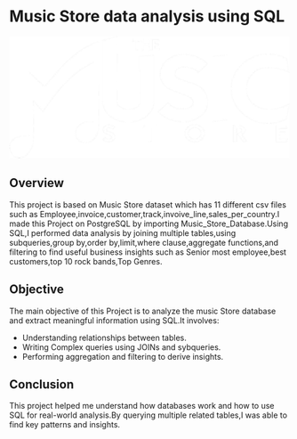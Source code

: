 # Music Store data analysis using SQL
![Music_Logo](https://github.com/prachisharma52833-art/Music_store_sql_project/blob/main/Music_logo.png)  

## Overview

This project is based on Music Store dataset which has 11 different csv files such as Employee,invoice,customer,track,invoive_line,sales_per_country.I made this Project on PostgreSQL by importing Music_Store_Database.Using SQL,I performed data analysis by joining multiple tables,using subqueries,group by,order by,limit,where clause,aggregate functions,and filtering to find useful business insights such as Senior most employee,best customers,top 10 rock bands,Top Genres.

## Objective

The main objective of this Project is to analyze the music Store database and extract meaningful information using SQL.It involves:

* Understanding relationships between tables.
* Writing Complex queries using JOINs and sybqueries.
* Performing aggregation and filtering to derive insights.

## Conclusion

This project helped me understand how databases work and how to use SQL for real-world analysis.By querying multiple related tables,I was able to find key patterns and insights.

